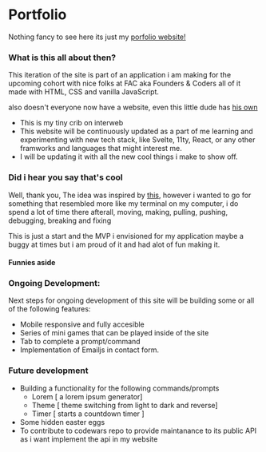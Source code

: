 # Portfolio 

Nothing fancy to see here its just my [porfolio website!](https://rghaniloo.github.io/terminal/)

### What is this all about then? 

This iteration of the site is part of an application i am making for the upcoming cohort with nice folks at FAC aka Founders & Coders all of it made with HTML, CSS and vanilla JavaScript.

also doesn't everyone now have a website, even this little dude has [his own](https://puginarug.com/)

- This is my tiny crib on interweb
- This website will be continuously updated as a part of me learning and experimenting  with new tech stack, like Svelte, 11ty, React, or any other framworks and languages that might interest me.
- I will be updating it with all the new cool things i make to show off.

### Did i hear you say that's cool

Well, thank you, The idea was inspired by [this](https://nhcarrigan.com/), however i wanted to go for something that resembled more like my terminal on my computer, i do spend a lot of time there afterall, moving, making, pulling, pushing, debugging, breaking and fixing

This is just a start and the MVP i envisioned for my application maybe a buggy at times but i am proud of it and had alot of fun making it.


#### Funnies aside
### Ongoing Development:

Next steps for ongoing development of this site will be building some or all of the following features:

- Mobile responsive and fully accesible
- Series of mini games that can be played inside of the site
- Tab to complete a prompt/command
- Implementation of Emailjs in contact form.

### Future development 

- Building a functionality for the following commands/prompts
    - Lorem [ a lorem ipsum generator]
    - Theme [ theme switching from light to dark and reverse]
    - Timer [ starts a countdown timer ]
- Some hidden easter eggs
- To contribute to codewars repo to provide maintanance to its public API as i want implement the api in my website

